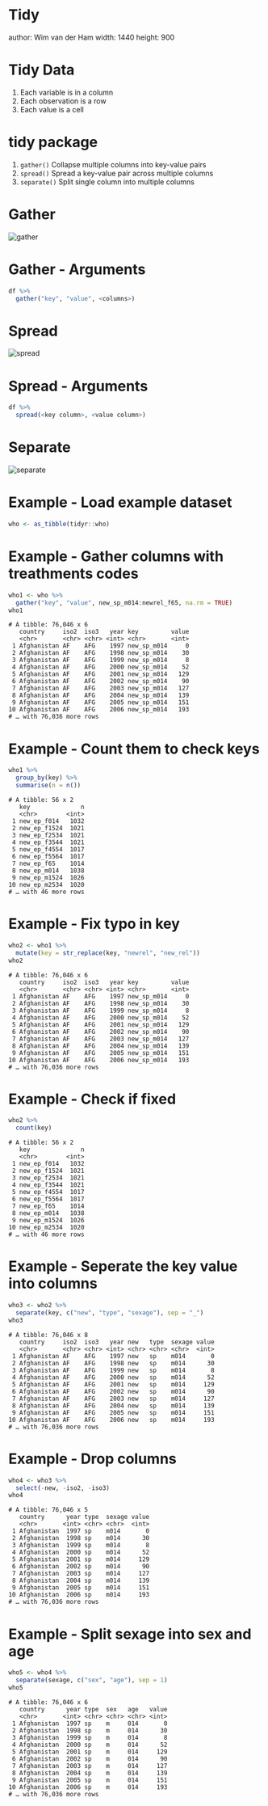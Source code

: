 Tidy
========================================================
author: Wim van der Ham
width: 1440
height: 900

Tidy Data
========================================================

1. Each variable is in a column
1. Each observation is a row
1. Each value is a cell

tidy package
========================================================

1. `gather()` Collapse multiple columns into key-value pairs
1. `spread()` Spread a key-value pair across multiple columns
1. `separate()` Split single column into multiple columns

Gather
========================================================

![gather](./gather.jpg)

Gather - Arguments
========================================================




```r
df %>%
  gather("key", "value", <columns>)
```

Spread
========================================================

![spread](./spread.jpg)

Spread - Arguments
========================================================


```r
df %>%
  spread(<key column>, <value column>)
```

Separate
========================================================

![separate](./separate.jpg)

Example - Load example dataset
========================================================


```r
who <- as_tibble(tidyr::who)
```

Example - Gather columns with treathments codes
========================================================


```r
who1 <- who %>% 
  gather("key", "value", new_sp_m014:newrel_f65, na.rm = TRUE)
who1
```

```
# A tibble: 76,046 x 6
   country     iso2  iso3   year key         value
   <chr>       <chr> <chr> <int> <chr>       <int>
 1 Afghanistan AF    AFG    1997 new_sp_m014     0
 2 Afghanistan AF    AFG    1998 new_sp_m014    30
 3 Afghanistan AF    AFG    1999 new_sp_m014     8
 4 Afghanistan AF    AFG    2000 new_sp_m014    52
 5 Afghanistan AF    AFG    2001 new_sp_m014   129
 6 Afghanistan AF    AFG    2002 new_sp_m014    90
 7 Afghanistan AF    AFG    2003 new_sp_m014   127
 8 Afghanistan AF    AFG    2004 new_sp_m014   139
 9 Afghanistan AF    AFG    2005 new_sp_m014   151
10 Afghanistan AF    AFG    2006 new_sp_m014   193
# … with 76,036 more rows
```

Example - Count them to check keys
========================================================


```r
who1 %>% 
  group_by(key) %>%
  summarise(n = n())
```

```
# A tibble: 56 x 2
   key              n
   <chr>        <int>
 1 new_ep_f014   1032
 2 new_ep_f1524  1021
 3 new_ep_f2534  1021
 4 new_ep_f3544  1021
 5 new_ep_f4554  1017
 6 new_ep_f5564  1017
 7 new_ep_f65    1014
 8 new_ep_m014   1038
 9 new_ep_m1524  1026
10 new_ep_m2534  1020
# … with 46 more rows
```

Example - Fix typo in key
========================================================


```r
who2 <- who1 %>% 
  mutate(key = str_replace(key, "newrel", "new_rel"))
who2
```

```
# A tibble: 76,046 x 6
   country     iso2  iso3   year key         value
   <chr>       <chr> <chr> <int> <chr>       <int>
 1 Afghanistan AF    AFG    1997 new_sp_m014     0
 2 Afghanistan AF    AFG    1998 new_sp_m014    30
 3 Afghanistan AF    AFG    1999 new_sp_m014     8
 4 Afghanistan AF    AFG    2000 new_sp_m014    52
 5 Afghanistan AF    AFG    2001 new_sp_m014   129
 6 Afghanistan AF    AFG    2002 new_sp_m014    90
 7 Afghanistan AF    AFG    2003 new_sp_m014   127
 8 Afghanistan AF    AFG    2004 new_sp_m014   139
 9 Afghanistan AF    AFG    2005 new_sp_m014   151
10 Afghanistan AF    AFG    2006 new_sp_m014   193
# … with 76,036 more rows
```

Example - Check if fixed
========================================================


```r
who2 %>% 
  count(key)
```

```
# A tibble: 56 x 2
   key              n
   <chr>        <int>
 1 new_ep_f014   1032
 2 new_ep_f1524  1021
 3 new_ep_f2534  1021
 4 new_ep_f3544  1021
 5 new_ep_f4554  1017
 6 new_ep_f5564  1017
 7 new_ep_f65    1014
 8 new_ep_m014   1038
 9 new_ep_m1524  1026
10 new_ep_m2534  1020
# … with 46 more rows
```

Example - Seperate the key value into columns
========================================================


```r
who3 <- who2 %>% 
  separate(key, c("new", "type", "sexage"), sep = "_")
who3
```

```
# A tibble: 76,046 x 8
   country     iso2  iso3   year new   type  sexage value
   <chr>       <chr> <chr> <int> <chr> <chr> <chr>  <int>
 1 Afghanistan AF    AFG    1997 new   sp    m014       0
 2 Afghanistan AF    AFG    1998 new   sp    m014      30
 3 Afghanistan AF    AFG    1999 new   sp    m014       8
 4 Afghanistan AF    AFG    2000 new   sp    m014      52
 5 Afghanistan AF    AFG    2001 new   sp    m014     129
 6 Afghanistan AF    AFG    2002 new   sp    m014      90
 7 Afghanistan AF    AFG    2003 new   sp    m014     127
 8 Afghanistan AF    AFG    2004 new   sp    m014     139
 9 Afghanistan AF    AFG    2005 new   sp    m014     151
10 Afghanistan AF    AFG    2006 new   sp    m014     193
# … with 76,036 more rows
```

Example - Drop columns
========================================================


```r
who4 <- who3 %>% 
  select(-new, -iso2, -iso3)
who4
```

```
# A tibble: 76,046 x 5
   country      year type  sexage value
   <chr>       <int> <chr> <chr>  <int>
 1 Afghanistan  1997 sp    m014       0
 2 Afghanistan  1998 sp    m014      30
 3 Afghanistan  1999 sp    m014       8
 4 Afghanistan  2000 sp    m014      52
 5 Afghanistan  2001 sp    m014     129
 6 Afghanistan  2002 sp    m014      90
 7 Afghanistan  2003 sp    m014     127
 8 Afghanistan  2004 sp    m014     139
 9 Afghanistan  2005 sp    m014     151
10 Afghanistan  2006 sp    m014     193
# … with 76,036 more rows
```

Example - Split sexage into sex and age
========================================================


```r
who5 <- who4 %>% 
  separate(sexage, c("sex", "age"), sep = 1)
who5
```

```
# A tibble: 76,046 x 6
   country      year type  sex   age   value
   <chr>       <int> <chr> <chr> <chr> <int>
 1 Afghanistan  1997 sp    m     014       0
 2 Afghanistan  1998 sp    m     014      30
 3 Afghanistan  1999 sp    m     014       8
 4 Afghanistan  2000 sp    m     014      52
 5 Afghanistan  2001 sp    m     014     129
 6 Afghanistan  2002 sp    m     014      90
 7 Afghanistan  2003 sp    m     014     127
 8 Afghanistan  2004 sp    m     014     139
 9 Afghanistan  2005 sp    m     014     151
10 Afghanistan  2006 sp    m     014     193
# … with 76,036 more rows
```
